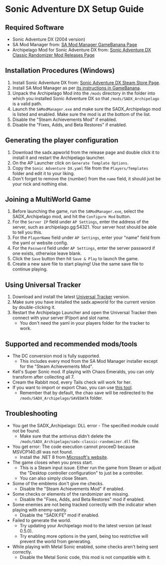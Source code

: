 # Sonic Adventure DX Setup Guide

## Required Software

- Sonic Adventure DX (2004 version)
- SA Mod Manager from: [SA Mod Manager GameBanana Page](https://gamebanana.com/tools/15436)
- Archipelago Mod for Sonic Adventure DX
  from: [Sonic Adventure DX Classic Randomizer Mod Releases Page](https://github.com/ClassicSpeed/sadx-classic-randomizer/releases)

## Installation Procedures (Windows)

1. Install Sonic Adventure DX
   from: [Sonic Adventure DX Steam Store Page](https://store.steampowered.com/app/71250/Sonic_Adventure_DX/).
2. Install SA Mod Manager as per [its instructions in GameBanana](https://gamebanana.com/tools/15436).
3. Unpack the Archipelago Mod into the `/mods` directory in the folder into which you installed Sonic Adventure DX so
   that `/mods/SADX_Archipelago` is a valid path.
4. Launch the `SAModManager.exe` and make sure the SADX_Archipelago mod is listed and enabled. Make sure the mod is at
   the bottom of the list.
5. Disable the "Steam Achievements Mod" if enabled.
6. Disable the "Fixes, Adds, and Beta Restores" if enabled.

## Generating the player configuration

1. Download the sadx.apworld from the release page and double click it to install it and restart the Archipelago
   launcher.
2. On the AP Launcher click on `Generate Template Options`.
3. Copy the `Sonic Adventure DX.yaml` file from the `Players/Templates` folder and edit it to your liking.
4. Don't forget to remove the {number} from the `name` field, it should just be your nick and nothing else.

## Joining a MultiWorld Game

1. Before launching the game, run the `SAModManager.exe`, select the SADX_Archipelago mod, and hit the `Configure Mod`
   button.
2. For the `Server IP` field under `AP Settings`, enter the address of the server, such as archipelago.gg:54321. Your
   server host should be able to tell you this.
3. For the `PlayerName` field under `AP Settings`, enter your "name" field from the yaml or website config.
4. For the `Password` field under `AP Settings`, enter the server password if one exists, otherwise leave blank.
5. Click the `Save` button then hit `Save & Play` to launch the game.
6. Create a new save file to start playing! Use the same save file to continue playing.

## Using Universal Tracker

1. Download and install the
   latest [Universal Tracker](https://discord.com/channels/731205301247803413/1170094879142051912) version.
2. Make sure you have installed the sadx.apworld for the current version by double-clicking it.
3. Restart the Archipelago Launcher and open the Universal Tracker then connect with your server IP/port and slot name.
    - You don't need the yaml in your players folder for the tracker to work.

## Supported and recommended mods/tools

- The DC conversion mod is fully supported.
    - This includes every mod from the SA Mod Manager installer except for the "Steam Achievements Mod".
- Kell's Super Sonic mod. If playing with Chaos Emeralds, you can only transform after collecting all 7.
- Cream the Rabbit mod, every Tails check will work for her.
- If you want to import or export Chao, you can use [this tool](https://chao-island.com/downloads/pc-tools/chao-exporter-importer/).
    - Remember that by default, the chao save will be redirected to the `/mods/SADX_Archipelago/SAVEDATA` folder.

## Troubleshooting

- You get the SADX_Archipelago: DLL error - The specified module could not be found.
    - Make sure that the antivirus didn't delete the `/mods/SADX_Archipelago/sadx-classic-randomizer.dll` file.
- You get error: The code execution cannot proceeD because MSVCP140.dll was not found.
    - Install the .NET 8
      from [Microsoft's website](https://dotnet.microsoft.com/en-us/download/dotnet/thank-you/runtime-desktop-8.0.10-windows-x64-installer).
- The game closes when you press start.
    - This is a Steam input issue. Either run the game from Steam or adjust the "Desktop controller configuration" to
      just be a controller.
    - You can also simply close Steam.
- Some of the emblems don't give me checks.
    - Disable the "Steam Achievements Mod" if enabled.
- Some checks or elements of the randomizer are missing.
    - Disable the "Fixes, Adds, and Beta Restores" mod if enabled.
- Some enemies are not being tracked correctly with the indicator when playing with enemy-sanity.
    - Disable the "SADX:FE" mod if enabled.
- Failed to generate the world.
    - Try updating your Archipelago mod to the latest version (at least 0.5.0).
    - Try enabling more options in the yaml, being too restrictive will prevent the world from generating.
- While playing with Metal Sonic enabled, some checks aren't being sent correctly.
    - Disable the Metal Sonic code, this mod is not compatible with it.